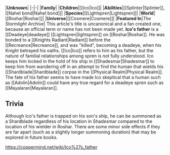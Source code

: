 |**Unknown**|
|-|-|
|**Family**|
|**Children**|[[Ico\|Ico]]|
|**Abilities**|[[Splinter\|Splinter]], [[Nahel bond\|Nahel bond]]|
|**Species**|[[Lightspren\|Lightspren]]|
|**World**|[[Roshar\|Roshar]]|
|**Universe**|[[Cosmere\|Cosmere]]|
|**Featured In**|*The Stormlight Archive*|
This article's title is uncanonical and a fan created one, because an official term or name has not been made yet.
**Ico's father** is a [[Deadeye\|deadeye]] [[Lightspren\|lightspren]] on [[Roshar\|Roshar]]. He was bonded to a [[Knights Radiant\|Radiant]] before the [[Recreance\|Recreance]], and was "killed", becoming a deadeye, when his Knight betrayed his oaths.
[[Ico\|Ico]] refers to him as his father, but the nature of familial relationships among spren is not fully understood. Ico keeps him locked in the hold of his ship in [[Shadesmar\|Shadesmar]] to keep him from wandering off in an attempt to find the human that wields his [[Shardblade\|Shardblade]] corpse in the [[Physical Realm\|Physical Realm]]. The fate of his father seems to have made Ico skeptical that a human such as [[Adolin\|Adolin]] could have any true regard for a deadeye spren such as [[Mayalaran\|Mayalaran]].

## Trivia
Although Ico's father is trapped on his son's ship, he can be summoned as a Shardblade regardless of his location in Shadesmar compared to the location of his wielder in Roshar. There are some minor side effects if they are far apart (such as a slightly longer summoning duration) that may be explored in future books.


https://coppermind.net/wiki/Ico%27s_father
